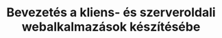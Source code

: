---
title: Bevezetés a kliens- és szerveroldali webalkalmazások készítésébe
permalinks: 
  - title: Tananyag megtekintése
    link: /tananyag/wf2
shortdesc: >
  A Webfejlesztés 2. tárgyhoz készült tananyag. A dinamikus webprogramozás alapjai. Kliensoldali JavaScript és PHP a szerveroldalon.
---